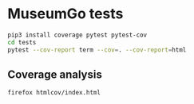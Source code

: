 # MuseumGo tests

```bash
pip3 install coverage pytest pytest-cov
cd tests
pytest --cov-report term --cov=. --cov-report=html
```

## Coverage analysis

```bash
firefox htmlcov/index.html
```
